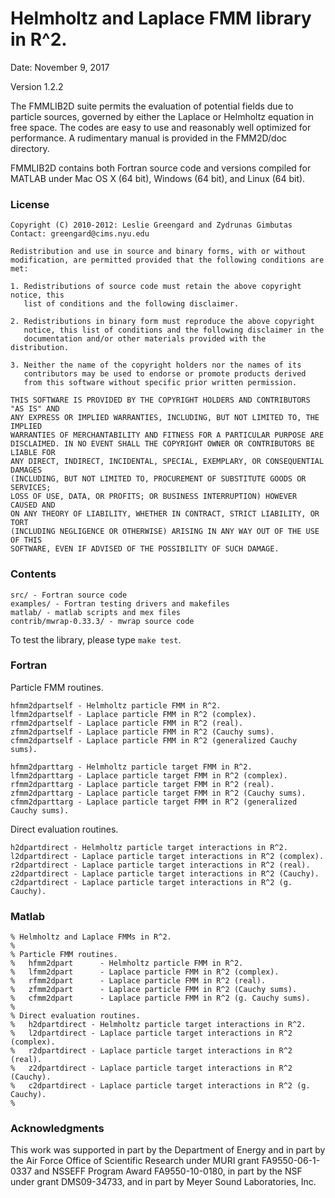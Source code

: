 # Helmholtz and Laplace FMM library in R^2.

Date: November 9, 2017

Version 1.2.2


The FMMLIB2D suite permits the evaluation of potential fields due to
particle sources, governed by either the Laplace or Helmholtz equation
in free space. The codes are easy to use and reasonably well optimized
for performance. A rudimentary manual is provided in the FMM2D/doc
directory.

FMMLIB2D contains both Fortran source code and versions compiled for
MATLAB under Mac OS X (64 bit), Windows (64 bit), and Linux (64 bit).


### License

```
Copyright (C) 2010-2012: Leslie Greengard and Zydrunas Gimbutas
Contact: greengard@cims.nyu.edu

Redistribution and use in source and binary forms, with or without
modification, are permitted provided that the following conditions are met: 

1. Redistributions of source code must retain the above copyright notice, this
   list of conditions and the following disclaimer. 

2. Redistributions in binary form must reproduce the above copyright
   notice, this list of conditions and the following disclaimer in the
   documentation and/or other materials provided with the distribution.

3. Neither the name of the copyright holders nor the names of its
   contributors may be used to endorse or promote products derived
   from this software without specific prior written permission.

THIS SOFTWARE IS PROVIDED BY THE COPYRIGHT HOLDERS AND CONTRIBUTORS "AS IS" AND
ANY EXPRESS OR IMPLIED WARRANTIES, INCLUDING, BUT NOT LIMITED TO, THE IMPLIED
WARRANTIES OF MERCHANTABILITY AND FITNESS FOR A PARTICULAR PURPOSE ARE
DISCLAIMED. IN NO EVENT SHALL THE COPYRIGHT OWNER OR CONTRIBUTORS BE LIABLE FOR
ANY DIRECT, INDIRECT, INCIDENTAL, SPECIAL, EXEMPLARY, OR CONSEQUENTIAL DAMAGES
(INCLUDING, BUT NOT LIMITED TO, PROCUREMENT OF SUBSTITUTE GOODS OR SERVICES;
LOSS OF USE, DATA, OR PROFITS; OR BUSINESS INTERRUPTION) HOWEVER CAUSED AND
ON ANY THEORY OF LIABILITY, WHETHER IN CONTRACT, STRICT LIABILITY, OR TORT
(INCLUDING NEGLIGENCE OR OTHERWISE) ARISING IN ANY WAY OUT OF THE USE OF THIS
SOFTWARE, EVEN IF ADVISED OF THE POSSIBILITY OF SUCH DAMAGE.
```

### Contents

```
src/ - Fortran source code
examples/ - Fortran testing drivers and makefiles
matlab/ - matlab scripts and mex files 
contrib/mwrap-0.33.3/ - mwrap source code
```

To test the library, please type `make test`. 


### Fortran

Particle FMM routines.

```
hfmm2dpartself - Helmholtz particle FMM in R^2.
lfmm2dpartself - Laplace particle FMM in R^2 (complex).
rfmm2dpartself - Laplace particle FMM in R^2 (real).
zfmm2dpartself - Laplace particle FMM in R^2 (Cauchy sums).
cfmm2dpartself - Laplace particle FMM in R^2 (generalized Cauchy sums).

hfmm2dparttarg - Helmholtz particle target FMM in R^2.
lfmm2dparttarg - Laplace particle target FMM in R^2 (complex).
rfmm2dparttarg - Laplace particle target FMM in R^2 (real).
zfmm2dparttarg - Laplace particle target FMM in R^2 (Cauchy sums).
cfmm2dparttarg - Laplace particle target FMM in R^2 (generalized Cauchy sums).
```

Direct evaluation routines.

```
h2dpartdirect - Helmholtz particle target interactions in R^2.
l2dpartdirect - Laplace particle target interactions in R^2 (complex).
r2dpartdirect - Laplace particle target interactions in R^2 (real).
z2dpartdirect - Laplace particle target interactions in R^2 (Cauchy).
c2dpartdirect - Laplace particle target interactions in R^2 (g. Cauchy).
```

### Matlab

```
% Helmholtz and Laplace FMMs in R^2.
%
% Particle FMM routines.
%   hfmm2dpart      - Helmholtz particle FMM in R^2.
%   lfmm2dpart      - Laplace particle FMM in R^2 (complex).
%   rfmm2dpart      - Laplace particle FMM in R^2 (real).
%   zfmm2dpart      - Laplace particle FMM in R^2 (Cauchy sums).
%   cfmm2dpart      - Laplace particle FMM in R^2 (g. Cauchy sums).
%
% Direct evaluation routines.
%   h2dpartdirect - Helmholtz particle target interactions in R^2.
%   l2dpartdirect - Laplace particle target interactions in R^2 (complex).
%   r2dpartdirect - Laplace particle target interactions in R^2 (real).
%   z2dpartdirect - Laplace particle target interactions in R^2 (Cauchy).
%   c2dpartdirect - Laplace particle target interactions in R^2 (g. Cauchy).
%
```

### Acknowledgments

This work was supported in part by the Department of Energy and in
part by the Air Force Office of Scientific Research under MURI grant
FA9550-06-1-0337 and NSSEFF Program Award FA9550-10-0180, in part by
the NSF under grant DMS09-34733, and in part by Meyer Sound
Laboratories, Inc.

